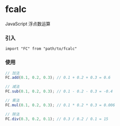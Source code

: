 # fcalc

JavaScript 浮点数运算

### 引入

```
import "FC" from "path/to/fcalc"
```

### 使用

```javascript
// 加法
FC.add(0.1, 0.2, 0.3); // 0.1 + 0.2 + 0.3 = 0.6

// 减法
FC.sub(0.1, 0.2, 0.3); // 0.1 - 0.2 - 0.3 = -0.4

// 乘法
FC.mul(0.1, 0.2, 0.3); // 0.1 * 0.2 * 0.3 = 0.006

// 除法
FC.div(0.3, 0.2, 0.1); // 0.3 / 0.2 / 0.1 = 15
```



